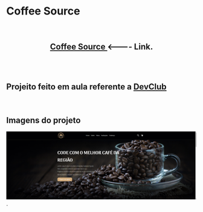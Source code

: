 <h1>Coffee Source</h1>
<br>
<center><h2> <a href="https://alissonclaro.github.io/projeto-carrossel/" target="_blank"> Coffee Source </a>  <---- Link.</h2>  </center>
<br>
<br>
<h2>Projeito feito em aula referente a <a href="https://aulas.devclub.com.br">DevClub</a></h2>
<br>
<h2>Imagens do projeto</h2>
<img src="source/Tela GIt.png">
<br>
.
